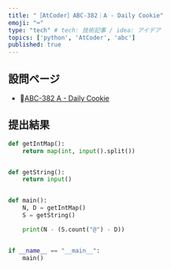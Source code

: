 ```yaml
---
title: "［AtCoder］ABC-382｜A - Daily Cookie"
emoji: "⌨️"
type: "tech" # tech: 技術記事 / idea: アイデア
topics: ['python', 'AtCoder', 'abc']
published: true
---
```


## 設問ページ

- 🔗[ABC-382 A - Daily Cookie](https://atcoder.jp/contests/abc382/tasks/abc382_a)

## 提出結果

```python
def getIntMap():
    return map(int, input().split())


def getString():
    return input()


def main():
    N, D = getIntMap()
    S = getString()

    print(N - (S.count("@") - D))


if __name__ == "__main__":
    main()
```
